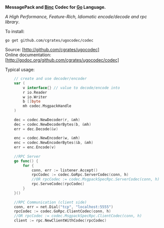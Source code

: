 **MessagePack and [Binc](http://github.com/ugorji/binc) Codec for [Go](http://golang.org) Language.**

*A High Performance, Feature-Rich, Idiomatic encode/decode and rpc library*.

To install:

    go get github.com/cgrates/ugocodec/codec

Source: [http://github.com/cgrates/ugocodec]  
Online documentation: [http://godoc.org/github.com/cgrates/ugocodec/codec]  

Typical usage:

```go
    // create and use decoder/encoder
    var (
        v interface{} // value to decode/encode into
        r io.Reader
        w io.Writer
        b []byte
        mh codec.MsgpackHandle
    )
    
    dec = codec.NewDecoder(r, &mh)
    dec = codec.NewDecoderBytes(b, &mh)
    err = dec.Decode(&v) 
    
    enc = codec.NewEncoder(w, &mh)
    enc = codec.NewEncoderBytes(&b, &mh)
    err = enc.Encode(v)
    
    //RPC Server
    go func() {
        for {
            conn, err := listener.Accept()
            rpcCodec := codec.GoRpc.ServerCodec(conn, h)
            //OR rpcCodec := codec.MsgpackSpecRpc.ServerCodec(conn, h)
            rpc.ServeCodec(rpcCodec)
        }
    }()
    
    //RPC Communication (client side)
    conn, err = net.Dial("tcp", "localhost:5555")
    rpcCodec := codec.GoRpc.ClientCodec(conn, h)
    //OR rpcCodec := codec.MsgpackSpecRpc.ClientCodec(conn, h)
    client := rpc.NewClientWithCodec(rpcCodec)
```
